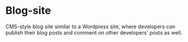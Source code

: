# Blog-site

CMS-style blog site similar to a Wordpress site, where developers can publish their blog posts and comment on other developers’ posts as well. 
